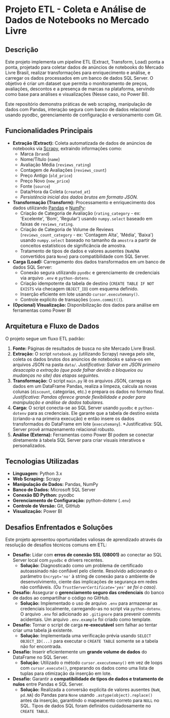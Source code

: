 # Projeto ETL - Coleta e Análise de Dados de Notebooks no Mercado Livre

## Descrição

Este projeto implementa um pipeline ETL (Extract, Transform, Load) ponta a ponta, projetado para coletar dados de anúncios de notebooks do Mercado Livre Brasil, realizar transformações para enriquecimento e análise, e carregar os dados processados em um banco de dados SQL Server. O objetivo é criar um dataset que permita o monitoramento de preços, avaliações, descontos e a presença de marcas na plataforma, servindo como base para análises e visualizações (Nesse caso, no Power BI).

Este repositório demonstra práticas de web scraping, manipulação de dados com Pandas, interação segura com banco de dados relacional usando pyodbc, gerenciamento de configuração e versionamento com Git.

## Funcionalidades Principais

* **Extração (Extract):** Coleta automatizada de dados de anúncios de notebooks via [Scrapy](https://scrapy.org/), extraindo informações como:
    * Marca (`brand`)
    * Nome/Título (`name`)
    * Avaliação Média (`reviews_rating`)
    * Contagem de Avaliações (`reviews_count`)
    * Preço Antigo (`old_price`)
    * Preço Novo (`new_price`)
    * Fonte (`source`)
    * Data/Hora da Coleta (`created_at`)
    * *Persistência inicial dos dados brutos em formato JSON.*
* **Transformação (Transform):** Processamento e enriquecimento dos dados utilizando [Pandas](https://pandas.pydata.org/) e [NumPy](https://numpy.org/):
    * Criação de Categoria de Avaliação (`rating_category` - ex: 'Excelente', 'Bom', 'Regular') usando `numpy.select` baseado em faixas de `reviews_rating`.
    * Criação de Categoria de Volume de Reviews (`reviews_count_category` - ex: 'Contagem Alta', 'Média', 'Baixa') usando `numpy.select` baseado no tamanho da `amostra` a partir de conceitos estatísticos de significância de amostra.
    * Tratamento de tipos de dados e valores ausentes (`NaN`/`NA` convertidos para `None`) para compatibilidade com SQL Server.
* **Carga (Load):** Carregamento dos dados transformados em um banco de dados SQL Server:
    * Conexão segura utilizando `pyodbc` e gerenciamento de credenciais via arquivo `.env` e `python-dotenv`.
    * Criação idempotente da tabela de destino (`CREATE TABLE IF NOT EXISTS` via checagem `OBJECT_ID`) com esquema definido.
    * Inserção eficiente em lote usando `cursor.executemany()`.
    * Controle explícito de transações (`conn.commit()`).
* **(Opcional) Visualização:** Disponibilização dos dados para análise em ferramentas como Power BI

## Arquitetura e Fluxo de Dados

O projeto segue um fluxo ETL padrão:

1.  **Fonte:** Páginas de resultados de busca no site Mercado Livre Brasil.
2.  **Extração:** O script `notebook.py` (utilizando Scrapy) navega pelo site, coleta os dados brutos dos anúncios de notebooks e salva-os em arquivos JSON na pasta `data/`. *Justificativa: Salvar em JSON primeiro desacopla a extração (que pode falhar devido a bloqueios ou mudanças no site) das etapas seguintes.*
3.  **Transformação:** O script `main.py` lê os arquivos JSON, carrega os dados em um DataFrame Pandas, realiza a limpeza, calcula as novas colunas (`discount`, categorias, etc.) e prepara os dados no formato final. *Justificativa: Pandas oferece grande flexibilidade e poder para manipulação e análise de dados tabulares.*
4.  **Carga:** O script conecta-se ao SQL Server usando `pyodbc` e `python-dotenv` para as credenciais. Ele garante que a tabela de destino exista (criando-a na primeira execução) e então insere os dados transformados do DataFrame em lote (`executemany`). *Justificativa: SQL Server provê armazenamento relacional robusto.
5.  **Análise (Externa):** Ferramentas como Power BI podem se conectar diretamente à tabela SQL Server para criar visuais interativos e personalizados.

## Tecnologias Utilizadas

* **Linguagem:** Python 3.x
* **Web Scraping:** Scrapy
* **Manipulação de Dados:** Pandas, NumPy
* **Banco de Dados:** Microsoft SQL Server
* **Conexão BD Python:** pyodbc
* **Gerenciamento de Configuração:** python-dotenv (`.env`)
* **Controle de Versão:** Git, GitHub
* **Visualização:** Power BI

## Desafios Enfrentados e Soluções

Este projeto apresentou oportunidades valiosas de aprendizado através da resolução de desafios técnicos comuns em ETL:

* **Desafio:** Lidar com **erros de conexão SSL (08001)** ao conectar ao SQL Server local com `pyodbc` e drivers recentes.
    * **Solução:** Diagnosticado como um problema de certificado autoassinado não confiável pelo cliente. Resolvido adicionando o parâmetro `Encrypt='no'` à string de conexão para o ambiente de desenvolvimento, ciente das implicações de segurança em redes não confiáveis. *(Ou `TrustServerCertificate='yes'` se foi o caso)*.
* **Desafio:** Assegurar o **gerenciamento seguro das credenciais** do banco de dados ao compartilhar o código no GitHub.
    * **Solução:** Implementado o uso de arquivo `.env` para armazenar as credenciais localmente, carregando-as no script via `python-dotenv`. O arquivo `.env` foi adicionado ao `.gitignore` para prevenir commits acidentais. Um arquivo `.env.example` foi criado como template.
* **Desafio:** Tornar o script de carga **re-executável** sem falhar ao tentar criar uma tabela já existente.
    * **Solução:** Implementada uma verificação prévia usando `SELECT OBJECT_ID(...)` para executar o `CREATE TABLE` somente se a tabela não for encontrada.
* **Desafio:** Inserir eficientemente um **grande volume de dados** do DataFrame no SQL Server.
    * **Solução:** Utilizado o método `cursor.executemany()` em vez de loops com `cursor.execute()`, preparando os dados como uma lista de tuplas para otimização da inserção em lote.
* **Desafio:** Garantir a **compatibilidade de tipos de dados e tratamento de nulos** entre Pandas e SQL Server.
    * **Solução:** Realizada a conversão explícita de valores ausentes (`NaN`, `pd.NA`) do Pandas para `None` usando `.astype(object).replace()` antes da inserção, garantindo o mapeamento correto para `NULL` no SQL. Tipos de dados SQL foram definidos cuidadosamente no `CREATE TABLE`.
